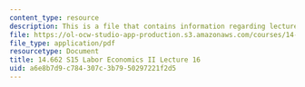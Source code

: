 ```yaml
---
content_type: resource
description: This is a file that contains information regarding lecture 16.
file: https://ol-ocw-studio-app-production.s3.amazonaws.com/courses/14-662-labor-economics-ii-spring-2015/a6e8b7d9c784307c3b7950297221f2d5_MIT14_662S15_lecnotes16.pdf
file_type: application/pdf
resourcetype: Document
title: 14.662 S15 Labor Economics II Lecture 16
uid: a6e8b7d9-c784-307c-3b79-50297221f2d5
---
```


